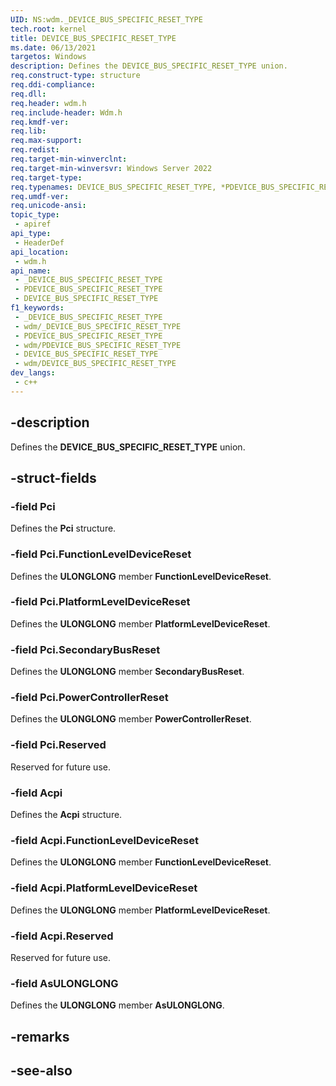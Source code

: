 ```yaml
---
UID: NS:wdm._DEVICE_BUS_SPECIFIC_RESET_TYPE
tech.root: kernel
title: DEVICE_BUS_SPECIFIC_RESET_TYPE
ms.date: 06/13/2021
targetos: Windows
description: Defines the DEVICE_BUS_SPECIFIC_RESET_TYPE union.
req.construct-type: structure
req.ddi-compliance: 
req.dll: 
req.header: wdm.h
req.include-header: Wdm.h
req.kmdf-ver: 
req.lib: 
req.max-support: 
req.redist: 
req.target-min-winverclnt: 
req.target-min-winversvr: Windows Server 2022
req.target-type: 
req.typenames: DEVICE_BUS_SPECIFIC_RESET_TYPE, *PDEVICE_BUS_SPECIFIC_RESET_TYPE
req.umdf-ver: 
req.unicode-ansi: 
topic_type:
 - apiref
api_type:
 - HeaderDef
api_location:
 - wdm.h
api_name:
 - _DEVICE_BUS_SPECIFIC_RESET_TYPE
 - PDEVICE_BUS_SPECIFIC_RESET_TYPE
 - DEVICE_BUS_SPECIFIC_RESET_TYPE
f1_keywords:
 - _DEVICE_BUS_SPECIFIC_RESET_TYPE
 - wdm/_DEVICE_BUS_SPECIFIC_RESET_TYPE
 - PDEVICE_BUS_SPECIFIC_RESET_TYPE
 - wdm/PDEVICE_BUS_SPECIFIC_RESET_TYPE
 - DEVICE_BUS_SPECIFIC_RESET_TYPE
 - wdm/DEVICE_BUS_SPECIFIC_RESET_TYPE
dev_langs:
 - c++
---
```


## -description

Defines the **DEVICE_BUS_SPECIFIC_RESET_TYPE** union.

## -struct-fields

### -field Pci

Defines the **Pci** structure.

### -field Pci.FunctionLevelDeviceReset

Defines the **ULONGLONG** member **FunctionLevelDeviceReset**.

### -field Pci.PlatformLevelDeviceReset

Defines the **ULONGLONG** member **PlatformLevelDeviceReset**.

### -field Pci.SecondaryBusReset

Defines the **ULONGLONG** member **SecondaryBusReset**.

### -field Pci.PowerControllerReset

Defines the **ULONGLONG** member **PowerControllerReset**.

### -field Pci.Reserved

Reserved for future use.

### -field Acpi

Defines the **Acpi** structure.

### -field Acpi.FunctionLevelDeviceReset

Defines the **ULONGLONG** member **FunctionLevelDeviceReset**.

### -field Acpi.PlatformLevelDeviceReset

Defines the **ULONGLONG** member **PlatformLevelDeviceReset**.

### -field Acpi.Reserved

Reserved for future use.

### -field AsULONGLONG

Defines the **ULONGLONG** member **AsULONGLONG**.

## -remarks

## -see-also
